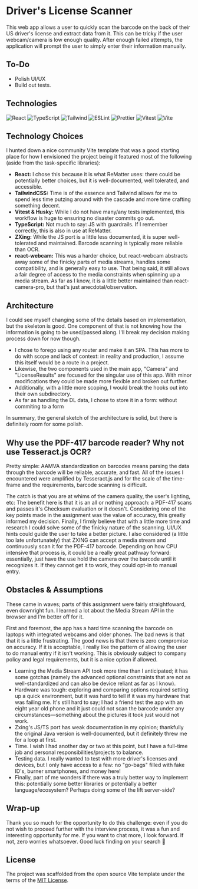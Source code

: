 # Driver's License Scanner

This web app allows a user to quickly scan the barcode on the back of their US driver's license and extract data from it. This can be tricky if the user webcam/camera is low enough quality. After enough failed attempts, the application will prompt the user to simply enter their information manually.

## To-Do

-   Polish UI/UX
-   Build out tests.

## Technologies

![React](https://img.shields.io/badge/frontend-react-61DBFB?style=flat&logo=react)
![TypeScript](https://img.shields.io/badge/frontend-ts-blue?style=flat&logo=typescript)
![Tailwind](https://img.shields.io/badge/frontend-tailwind-00C4C4?style=flat&logo=tailwindcss)
![ESLint](https://img.shields.io/badge/linter-eslint-4B32C3?style=flat&logo=eslint)
![Prettier](https://img.shields.io/badge/formatter-prettier-F8BC45?style=flat&logo=prettier)
![Vitest](https://img.shields.io/badge/specs-vitest-yellow?style=flat&logo=vitest)
![Vite](https://img.shields.io/badge/build-vite-A855F7?style=flat&logo=vite)

## Technology Choices

I hunted down a nice community Vite template that was a good starting place for how I envisioned the project being it featured most of the following (aside from the task-specific libraries):

-   **React:** I chose this because it is what ReMatter uses: there could be potentially better choices, but it is well-documented, well tolerated, and accessible.
-   **TailwindCSS:** Time is of the essence and Tailwind allows for me to spend less time putzing around with the cascade and more time crafting something decent.
-   **Vitest & Husky:** While I do not have many/any tests implemented, this workflow is huge to ensuring no disaster commits go out.
-   **TypeScript:** Not much to say: JS with guardrails. If I remember correctly, this is also in use at ReMatter.
-   **ZXing:** While the JS port is a little less documented, it is super well-tolerated and maintained. Barcode scanning is typically more reliable than OCR.
-   **react-webcam:** This was a harder choice, but react-webcam abstracts away some of the finicky parts of media streams, handles some compatibility, and is generally easy to use. That being said, it still allows a fair degree of access to the media constraints when spinning up a media stream. As far as I know, it is a little better maintained than react-camera-pro, but that's just anecdotal/observation.

## Architecture

I could see myself changing some of the details based on implementation, but the skeleton is good. One component of that is not knowing how the information is going to be used/passed along. I'll break my decision making process down for now though.

-   I chose to forego using any router and make it an SPA. This has more to do with scope and lack of context: in reality and production, I assume this itself would be a route in a project.
-   Likewise, the two components used in the main app, "Camera" and "LicenseResults" are focused for the singular use of this app. With minor modifications they could be made more flexible and broken out further.
-   Additionally, with a little more scoping, I would break the hooks out into their own subdirectory.
-   As far as handling the DL data, I chose to store it in a form: without commiting to a form

In summary, the general sketch of the architecture is solid, but there is definitely room for some polish.

## Why use the PDF-417 barcode reader? Why not use Tesseract.js OCR?

Pretty simple: AAMVA standardization on barcodes means parsing the data through the barcode will be reliable, accurate, and fast. All of the issues I encountered were amplified by Tesseract.js and for the scale of the time-frame and the requirements, barcode scanning is difficult.

The catch is that you are at whims of the camera quality, the user's lighting, etc: The benefit here is that it is an all or nothing approach: a PDF-417 scans and passes it's Checksum evaluation or it doesn't. Considering one of the key points made in the assignment was the value of accuracy, this greatly informed my decision. Finally, I firmly believe that with a little more time and research I could solve some of the finicky nature of the scanning. UI/UX hints could guide the user to take a better picture. I also considered (a little too late unfortunately) that ZXING can accept a media stream and continuously scan it for the PDF-417 barcode. Depending on how CPU intensive that process is, it could be a really great pathway forward: essentially, just have the use hold the camera over the barcode until it recognizes it. If they cannot get it to work, they could opt-in to manual entry.

## Obstacles & Assumptions

These came in waves; parts of this assignment were fairly straightfoward, even downright fun. I learned a lot about the Media Stream API in the browser and I'm better off for it.

First and foremost, the app has a hard time scanning the barcode on laptops with integrated webcams and older phones. The bad news is that that it is a little frustrating. The good news is that there is zero compromise on accuracy. If it is acceptable, I really like the pattern of allowing the user to do manual entry if it isn't working. This is obviously subject to company policy and legal requirements, but it is a nice option if allowed.

-   Learning the Media Stream API took more time than I anticipated; it has some gotchas (namely the advanced optional constraints that are not as well-standardized and can also be device reliant as far as I know).
-   Hardware was tough: exploring and comparing options required setting up a quick environment, but it was hard to tell if it was my hardware that was failing me. It's still hard to say; I had a friend test the app with an eight year old phone and it just could not scan the barcode under any circumstances—something about the pictures it took just would not work.
-   Zxing's JS/TS port has weak documentation in my opinion; thankfully the original Java version is well-documented, but it definitely threw me for a loop at first.
-   Time. I wish I had another day or two at this point, but I have a full-time job and personal responsibilities/projects to balance.
-   Testing data. I really wanted to test with more driver's licenses and devices, but I only have access to a few: no "go-bags" filled with fake ID's, burner smartphones, and money here!
-   Finally, part of me wonders if there was a truly better way to implement this: potentially some better libraries or potentially a better language/ecosystem? Perhaps doing some of the lift server-side?

## Wrap-up

Thank you so much for the opportunity to do this challenge: even if you do not wish to proceed further with the interview process, it was a fun and interesting opportunity for me. If you want to chat more, I look forward. If not, zero worries whatsoever. Good luck finding on your search 🙂

## License

The project was scaffolded from the open source Vite template under the terms of the [MIT License](LICENSE).
